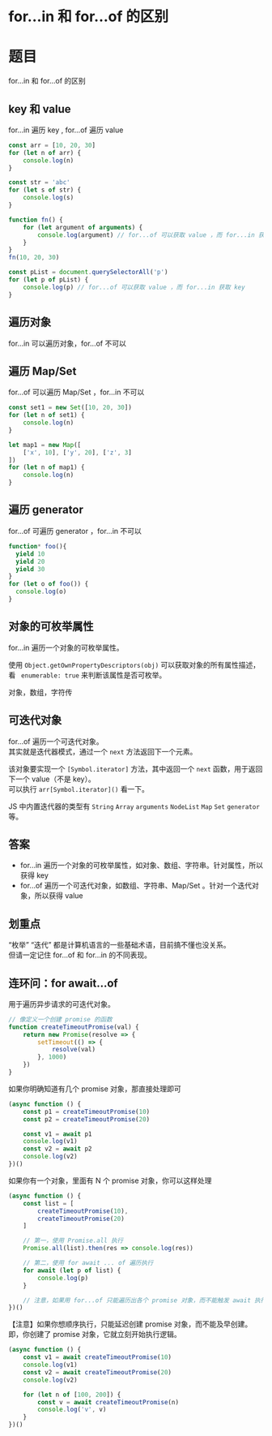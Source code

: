 # for...in 和 for...of 的区别

# 题目

for...in 和 for...of 的区别

## key 和 value

for...in 遍历 key , for...of 遍历 value

```js
const arr = [10, 20, 30]
for (let n of arr) {
    console.log(n)
}

const str = 'abc'
for (let s of str) {
    console.log(s)
}
```

```js
function fn() {
    for (let argument of arguments) {
        console.log(argument) // for...of 可以获取 value ，而 for...in 获取 key
    }
}
fn(10, 20, 30)

const pList = document.querySelectorAll('p')
for (let p of pList) {
    console.log(p) // for...of 可以获取 value ，而 for...in 获取 key
}
```

## 遍历对象

for...in 可以遍历对象，for...of 不可以

## 遍历 Map/Set

for...of 可以遍历 Map/Set ，for...in 不可以

```js
const set1 = new Set([10, 20, 30])
for (let n of set1) {
    console.log(n)
}

let map1 = new Map([
    ['x', 10], ['y', 20], ['z', 3]
])
for (let n of map1) {
    console.log(n)
}
```

## 遍历 generator

for...of 可遍历 generator ，for...in 不可以

```js
function* foo(){
  yield 10
  yield 20
  yield 30
}
for (let o of foo()) {
  console.log(o)
}
```

## 对象的可枚举属性

for...in 遍历一个对象的可枚举属性。

使用 `Object.getOwnPropertyDescriptors(obj)` 可以获取对象的所有属性描述，看 ` enumerable: true` 来判断该属性是否可枚举。

对象，数组，字符传

## 可迭代对象

for...of 遍历一个可迭代对象。<br>
其实就是迭代器模式，通过一个 `next` 方法返回下一个元素。

该对象要实现一个 `[Symbol.iterator]` 方法，其中返回一个 `next` 函数，用于返回下一个 value（不是 key）。<br>
可以执行 `arr[Symbol.iterator]()` 看一下。

JS 中内置迭代器的类型有 `String` `Array` `arguments` `NodeList` `Map` `Set` `generator` 等。

## 答案

- for...in 遍历一个对象的可枚举属性，如对象、数组、字符串。针对属性，所以获得 key
- for...of 遍历一个可迭代对象，如数组、字符串、Map/Set 。针对一个迭代对象，所以获得 value

## 划重点

“枚举” “迭代” 都是计算机语言的一些基础术语，目前搞不懂也没关系。<br>
但请一定记住 for...of 和 for...in 的不同表现。

## 连环问：for await...of

用于遍历异步请求的可迭代对象。

```js
// 像定义一个创建 promise 的函数
function createTimeoutPromise(val) {
    return new Promise(resolve => {
        setTimeout(() => {
            resolve(val)
        }, 1000)
    })
}
```

如果你明确知道有几个 promise 对象，那直接处理即可

```js
(async function () {
    const p1 = createTimeoutPromise(10)
    const p2 = createTimeoutPromise(20)

    const v1 = await p1
    console.log(v1)
    const v2 = await p2
    console.log(v2)
})()
```

如果你有一个对象，里面有 N 个 promise 对象，你可以这样处理

```js
(async function () {
    const list = [
        createTimeoutPromise(10),
        createTimeoutPromise(20)
    ]

    // 第一，使用 Promise.all 执行
    Promise.all(list).then(res => console.log(res))

    // 第二，使用 for await ... of 遍历执行
    for await (let p of list) {
        console.log(p)
    }

    // 注意，如果用 for...of 只能遍历出各个 promise 对象，而不能触发 await 执行
})()
```

【注意】如果你想顺序执行，只能延迟创建 promise 对象，而不能及早创建。<br>
即，你创建了 promise 对象，它就立刻开始执行逻辑。

```js
(async function () {
    const v1 = await createTimeoutPromise(10)
    console.log(v1)
    const v2 = await createTimeoutPromise(20)
    console.log(v2)

    for (let n of [100, 200]) {
        const v = await createTimeoutPromise(n)
        console.log('v', v)
    }
})()
```
